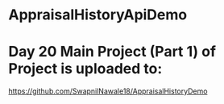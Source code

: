 # AppraisalHistoryApiDemo
# Day 20 Main Project (Part 1) of Project is uploaded to:
https://github.com/SwapnilNawale18/AppraisalHistoryDemo
